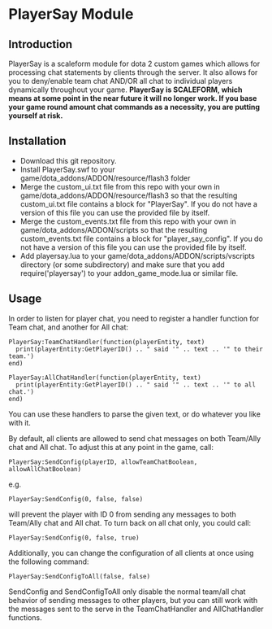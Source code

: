# PlayerSay Module

## Introduction
PlayerSay is a scaleform module for dota 2 custom games which allows for processing chat statements by clients through the server.  It also allows for you to deny/enable team chat AND/OR all chat to individual players dynamically throughout your game.
**PlayerSay is SCALEFORM, which means at some point in the near future it will no longer work.  If you base your game round amount chat commands as a necessity, you are putting yourself at risk.**

## Installation
- Download this git repository.
- Install PlayerSay.swf to your game/dota_addons/ADDON/resource/flash3 folder 
- Merge the custom_ui.txt file from this repo with your own in game/dota_addons/ADDON/resource/flash3 so that the resulting custom_ui.txt file contains a block for "PlayerSay".  If you do not have a version of this file you can use the provided file by itself.
- Merge the custom_events.txt file from this repo with your own in game/dota_addons/ADDON/scripts so that the resulting custom_events.txt file contains a block for "player_say_config".  If you do not have a version of this file you can use the provided file by itself.
- Add playersay.lua to your game/dota_addons/ADDON/scripts/vscripts directory (or some subdirectory) and make sure that you add require('playersay') to your addon_game_mode.lua or similar file.

## Usage
In order to listen for player chat, you need to register a handler function for Team chat, and another for All chat:

    PlayerSay:TeamChatHandler(function(playerEntity, text)
      print(playerEntity:GetPlayerID() .. " said '" .. text .. '" to their team.')
    end)
    
    PlayerSay:AllChatHandler(function(playerEntity, text)
      print(playerEntity:GetPlayerID() .. " said '" .. text .. '" to all chat.')
    end)

You can use these handlers to parse the given text, or do whatever you like with it.

By default, all clients are allowed to send chat messages on both Team/Ally chat and All chat.  To adjust this at any point in the game, call:

    PlayerSay:SendConfig(playerID, allowTeamChatBoolean, allowAllChatBoolean)
e.g.

    PlayerSay:SendConfig(0, false, false)

will prevent the player with ID 0 from sending any messages to both Team/Ally chat and All chat.  To turn back on all chat only, you could call:

    PlayerSay:SendConfig(0, false, true)

Additionally, you can change the configuration of all clients at once using the following command:

    PlayerSay:SendConfigToAll(false, false)

SendConfig and SendConfigToAll only disable the normal team/all chat behavior of sending messages to other players, but you can still work with the messages sent to the serve in the TeamChatHandler and AllChatHandler functions.